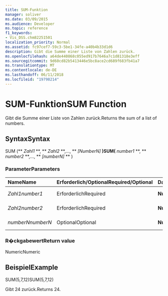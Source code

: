 ```yaml
---
title: SUM-Funktion
manager: soliver
ms.date: 03/09/2015
ms.audience: Developer
ms.topic: reference
f1_keywords:
- Vis_DSS.chm82251501
localization_priority: Normal
ms.assetid: fc97cef7-59c3-5be1-34fe-a40b4b33d1d6
description: Gibt die Summe einer Liste von Zahlen zurück.
ms.openlocfilehash: a64de440868c055ed917b7646a7c1d81318e3eff
ms.sourcegitcommit: 9d60cd82b5413446e5bc8ace2cd689f683fb41a7
ms.translationtype: MT
ms.contentlocale: de-DE
ms.lasthandoff: 06/11/2018
ms.locfileid: "19798214"
---
```

# <a name="sum-function"></a><span data-ttu-id="5dfc6-103">SUM-Funktion</span><span class="sxs-lookup"><span data-stu-id="5dfc6-103">SUM Function</span></span>

<span data-ttu-id="5dfc6-104">Gibt die Summe einer Liste von Zahlen zurück.</span><span class="sxs-lookup"><span data-stu-id="5dfc6-104">Returns the sum of a list of numbers.</span></span>
  
## <a name="syntax"></a><span data-ttu-id="5dfc6-105">Syntax</span><span class="sxs-lookup"><span data-stu-id="5dfc6-105">Syntax</span></span>

<span data-ttu-id="5dfc6-106">SUM (** *Zahl1* **, ** *Zahl2* **,..., ** *[NumberN]* **)</span><span class="sxs-lookup"><span data-stu-id="5dfc6-106">SUM(** *number1* **, ** *number2* **,..., ** *[numberN]* ** )</span></span> 
  
### <a name="parameters"></a><span data-ttu-id="5dfc6-107">Parameter</span><span class="sxs-lookup"><span data-stu-id="5dfc6-107">Parameters</span></span>

|<span data-ttu-id="5dfc6-108">**Name**</span><span class="sxs-lookup"><span data-stu-id="5dfc6-108">**Name**</span></span>|<span data-ttu-id="5dfc6-109">**Erforderlich/Optional**</span><span class="sxs-lookup"><span data-stu-id="5dfc6-109">**Required/Optional**</span></span>|<span data-ttu-id="5dfc6-110">**Datentyp**</span><span class="sxs-lookup"><span data-stu-id="5dfc6-110">**Data Type**</span></span>|<span data-ttu-id="5dfc6-111">**Beschreibung**</span><span class="sxs-lookup"><span data-stu-id="5dfc6-111">**Description**</span></span>|
|:-----|:-----|:-----|:-----|
| <span data-ttu-id="5dfc6-112">_Zahl1_</span><span class="sxs-lookup"><span data-stu-id="5dfc6-112">_number1_</span></span> <br/> |<span data-ttu-id="5dfc6-113">Erforderlich</span><span class="sxs-lookup"><span data-stu-id="5dfc6-113">Required</span></span>  <br/> |<span data-ttu-id="5dfc6-114">**Numerische**</span><span class="sxs-lookup"><span data-stu-id="5dfc6-114">**Numeric**</span></span> <br/> |<span data-ttu-id="5dfc6-115">Die erste Zahl.</span><span class="sxs-lookup"><span data-stu-id="5dfc6-115">The first number.</span></span>  <br/> |
| <span data-ttu-id="5dfc6-116">_Zahl2_</span><span class="sxs-lookup"><span data-stu-id="5dfc6-116">_number2_</span></span> <br/> |<span data-ttu-id="5dfc6-117">Erforderlich</span><span class="sxs-lookup"><span data-stu-id="5dfc6-117">Required</span></span>  <br/> |<span data-ttu-id="5dfc6-118">**Numerische**</span><span class="sxs-lookup"><span data-stu-id="5dfc6-118">**Numeric**</span></span> <br/> |<span data-ttu-id="5dfc6-119">Die zweite Zahl.</span><span class="sxs-lookup"><span data-stu-id="5dfc6-119">The second number.</span></span>  <br/> |
| <span data-ttu-id="5dfc6-120">_numberN_</span><span class="sxs-lookup"><span data-stu-id="5dfc6-120">_numberN_</span></span> <br/> |<span data-ttu-id="5dfc6-121">Optional</span><span class="sxs-lookup"><span data-stu-id="5dfc6-121">Optional</span></span>  <br/> |<span data-ttu-id="5dfc6-122">**Numerische**</span><span class="sxs-lookup"><span data-stu-id="5dfc6-122">**Numeric**</span></span> <br/> |<span data-ttu-id="5dfc6-123">Die n-te Zahl.</span><span class="sxs-lookup"><span data-stu-id="5dfc6-123">The nth number.</span></span>  <br/> |
   
### <a name="return-value"></a><span data-ttu-id="5dfc6-124">R�ckgabewert</span><span class="sxs-lookup"><span data-stu-id="5dfc6-124">Return value</span></span>

<span data-ttu-id="5dfc6-125">Numeric</span><span class="sxs-lookup"><span data-stu-id="5dfc6-125">Numeric</span></span>
  
## <a name="example"></a><span data-ttu-id="5dfc6-126">Beispiel</span><span class="sxs-lookup"><span data-stu-id="5dfc6-126">Example</span></span>

<span data-ttu-id="5dfc6-127">SUM(5,7,12)</span><span class="sxs-lookup"><span data-stu-id="5dfc6-127">SUM(5,7,12)</span></span>
  
<span data-ttu-id="5dfc6-128">Gibt 24 zurück.</span><span class="sxs-lookup"><span data-stu-id="5dfc6-128">Returns 24.</span></span>
  


